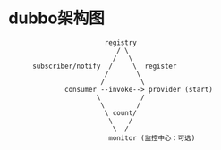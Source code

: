 # dubbo架构图                                    
                            registry
                               / \
                              /   \
          subscriber/notify  /     \  register 
                            /       \
                           /         \
                  consumer --invoke--> provider (start) 
                          \          /
                           \        /
                            \ count/
                             \    /
                              \  /
                             monitor (监控中心：可选)